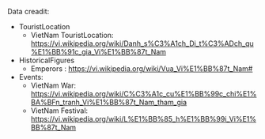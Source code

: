 Data creadit:
- TouristLocation
    + VietNam TouristLocation: https://vi.wikipedia.org/wiki/Danh_s%C3%A1ch_Di_t%C3%ADch_qu%E1%BB%91c_gia_Vi%E1%BB%87t_Nam
- HistoricalFigures
    + Emperors : https://vi.wikipedia.org/wiki/Vua_Vi%E1%BB%87t_Nam#
- Events:
    + VietNam War: https://vi.wikipedia.org/wiki/C%C3%A1c_cu%E1%BB%99c_chi%E1%BA%BFn_tranh_Vi%E1%BB%87t_Nam_tham_gia
    + VietNam Festival: https://vi.wikipedia.org/wiki/L%E1%BB%85_h%E1%BB%99i_Vi%E1%BB%87t_Nam


